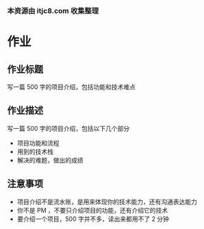 ### 本资源由 itjc8.com 收集整理
# 作业

## 作业标题

写一篇 500 字的项目介绍，包括功能和技术难点

## 作业描述

写一篇 500 字的项目介绍，包括以下几个部分

- 项目功能和流程
- 用到的技术栈
- 解决的难题，做出的成绩

## 注意事项

- 项目介绍不是流水账，是用来体现你的技术能力，还有沟通表达能力
- 你不是 PM ，不要只介绍项目的功能，还有介绍它的技术
- 要介绍一个项目，500 字并不多，读出来都用不了 2 分钟
